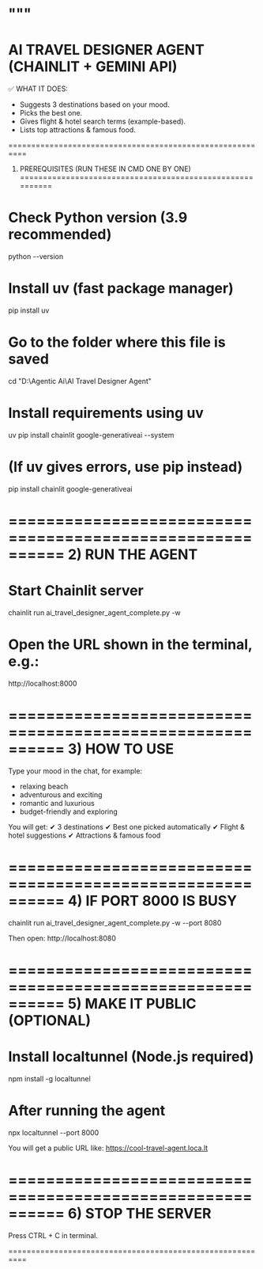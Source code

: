 """
==========================================================
AI TRAVEL DESIGNER AGENT (CHAINLIT + GEMINI API)
==========================================================

✅ WHAT IT DOES:
- Suggests 3 destinations based on your mood.
- Picks the best one.
- Gives flight & hotel search terms (example-based).
- Lists top attractions & famous food.

==========================================================
1) PREREQUISITES (RUN THESE IN CMD ONE BY ONE)
==========================================================
# Check Python version (3.9 recommended)
python --version

# Install uv (fast package manager)
pip install uv

# Go to the folder where this file is saved
cd "D:\Agentic Ai\AI Travel Designer Agent"

# Install requirements using uv
uv pip install chainlit google-generativeai --system

# (If uv gives errors, use pip instead)
pip install chainlit google-generativeai

==========================================================
2) RUN THE AGENT
==========================================================
# Start Chainlit server
chainlit run ai_travel_designer_agent_complete.py -w

# Open the URL shown in the terminal, e.g.:
http://localhost:8000

==========================================================
3) HOW TO USE
==========================================================
Type your mood in the chat, for example:
- relaxing beach
- adventurous and exciting
- romantic and luxurious
- budget-friendly and exploring

You will get:
✔ 3 destinations
✔ Best one picked automatically
✔ Flight & hotel suggestions
✔ Attractions & famous food

==========================================================
4) IF PORT 8000 IS BUSY
==========================================================
chainlit run ai_travel_designer_agent_complete.py -w --port 8080

Then open:
http://localhost:8080

==========================================================
5) MAKE IT PUBLIC (OPTIONAL)
==========================================================
# Install localtunnel (Node.js required)
npm install -g localtunnel

# After running the agent
npx localtunnel --port 8000

You will get a public URL like:
https://cool-travel-agent.loca.lt

==========================================================
6) STOP THE SERVER
==========================================================
Press CTRL + C in terminal.

==========================================================


